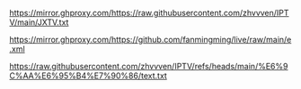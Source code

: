https://mirror.ghproxy.com/https://raw.githubusercontent.com/zhvvven/IPTV/main/JXTV.txt

https://mirror.ghproxy.com/https://github.com/fanmingming/live/raw/main/e.xml

https://raw.githubusercontent.com/zhvvven/IPTV/refs/heads/main/%E6%9C%AA%E6%95%B4%E7%90%86/text.txt
